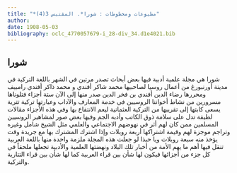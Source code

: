 ```yaml
---
title: "*مطبوعات ومخطوطات : شورا*. المقتبس 3(4)"
author: 
date: 1908-05-03
bibliography: oclc_4770057679-i_28-div_34.d1e4021.bib
---
```




##  شورا 

 
 شورا  هي  مجلة علمية أدبية  فيها بعض أبحاث تصدر مرتين في الشهر باللغة التركية في مدينة  أورنبورغ  من أعمال روسيا لصاحبيها  محمد شاكر أفندي  و  محمد ذاكر أفندي رامبيف  ومحررها  رضاء الدين أفندي بن فخر الدين  صدر منها إلى الآن  ستة  أجزاء  فتلوناها مسرورين من نشاط أخواننا الروسيين في خدمة المعارف والآداب وعبارتها تركية تترية يسعى كابتها إلى تقريبها من التركية العثمانية ليعم الانتفاع بها وفي هذه الأجزاء مقالات لطيفة تدل على سلامة ذوق الكاتب وأدبه الجم وفيها بعض صور لمشاهير الروسيين المسلمين ممن كان لهم أثر في نهوضهم الاجتماعي والعلمي مثل الشيخ شامل وغيره وتراجم موجزة لهم وقيمة اشتراكها  أربعة  روبلات وإذا اشترك المشترك بها مع جريدة  وقت  يؤخذ منه  سبعة  روبلات ويا حبذا لو جعلت هذه المجلة ملزمة واحدة منها باللغة العربية تنقل فيها أهم ما يهم الأمة من أخبار تلك البلاد ونهضتها العلمية والأدبية تجعلها ملحقاً في كل جزء من أجزائها فيكون لها شأن بين قراء العربية كما لها شأن بين قراء التتارية والتركية. 
